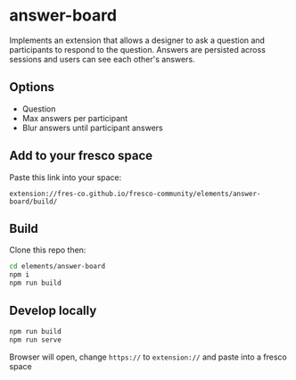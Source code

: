 # answer-board

Implements an extension that allows a designer to ask a question and participants to respond to the question. Answers are persisted across sessions and users can see each other's answers.

## Options

- Question
- Max answers per participant
- Blur answers until participant answers

## Add to your fresco space

Paste this link into your space:

```
extension://fres-co.github.io/fresco-community/elements/answer-board/build/
```

## Build

Clone this repo then:

```bash
cd elements/answer-board
npm i
npm run build
```

## Develop locally

```bash
npm run build
npm run serve
```

Browser will open, change `https://` to `extension://` and paste into a fresco space
